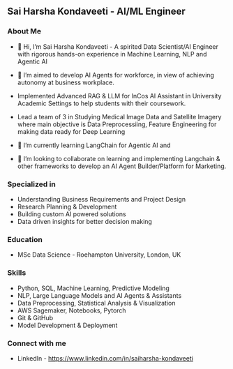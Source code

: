 ## Sai Harsha Kondaveeti - AI/ML Engineer

### About Me
- 👋 Hi, I’m Sai Harsha Kondaveeti - A spirited Data Scientist/AI Engineer with rigorous hands-on experience in Machine Learning, NLP and Agentic AI
- 👀 I’m aimed to develop AI Agents for workforce, in view of achieving autonomy at business workplace.
- Implemented Advanced RAG & LLM for InCos AI Assistant in University Academic Settings to help students with their coursework.
- Lead a team of 3 in Studying Medical Image Data and Satellite Imagery where main objective is Data Preprocessiing, Feature Engineering for making data ready for Deep Learning
  
- 🌱 I’m currently learning LangChain for Agentic AI and 
- 💞️ I’m looking to collaborate on learning and implementing Langchain & other frameworks to develop an AI Agent Builder/Platform for Marketing.

### Specialized in
- Understanding Business Requirements and Project Design
- Research Planning & Development 
- Building custom AI powered solutions
- Data driven insights for better decision making

### Education
- MSc Data Science - Roehampton University, London, UK

### Skills 
- Python, SQL, Machine Learning, Predictive Modeling
- NLP, Large Language Models and AI Agents & Assistants
- Data Preprocessing, Statistical Analysis & Visualization
- AWS Sagemaker, Notebooks, Pytorch
- Git & GitHub
- Model Development & Deployment

### Connect with me
- LinkedIn - https://www.linkedin.com/in/saiharsha-kondaveeti


<!---
saiharsha-k/saiharsha-k is a ✨ special ✨ repository because its `README.md` (this file) appears on your GitHub profile.
You can click the Preview link to take a look at your changes.
--->


